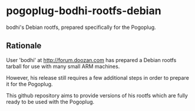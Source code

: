 # pogoplug-bodhi-rootfs-debian
bodhi's Debian rootfs, prepared specifically for the Pogoplug.

## Rationale

User 'bodhi' at http://forum.doozan.com has prepared a Debian rootfs tarball for use with many small ARM machines.

However, his release still requires a few additional steps in order to prepare it for the Pogoplug.

This github repository aims to provide versions of his rootfs which are fully ready to be used with the Pogoplug.

